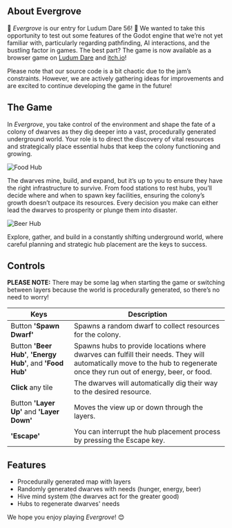 ## About Evergrove
🌟 *Evergrove* is our entry for Ludum Dare 56! 🌟 We wanted to take this opportunity to test out some features of the Godot engine that we’re not yet familiar with, particularly regarding pathfinding, AI interactions, and the bustling factor in games. The best part? The game is now available as a browser game on [Ludum Dare](https://ldjam.com/events/ludum-dare/56/evergrove) and [itch.io](https://pumpkinchariot.itch.io/evergrove)!

Please note that our source code is a bit chaotic due to the jam’s constraints. However, we are actively gathering ideas for improvements and are excited to continue developing the game in the future!

## The Game
In *Evergrove*, you take control of the environment and shape the fate of a colony of dwarves as they dig deeper into a vast, procedurally generated underground world. Your role is to direct the discovery of vital resources and strategically place essential hubs that keep the colony functioning and growing.

![Food Hub](https://img.itch.zone/aW1nLzE4MDgzOTcwLmdpZg==/original/9vVQtx.gif)

The dwarves mine, build, and expand, but it’s up to you to ensure they have the right infrastructure to survive. From food stations to rest hubs, you’ll decide where and when to spawn key facilities, ensuring the colony’s growth doesn’t outpace its resources. Every decision you make can either lead the dwarves to prosperity or plunge them into disaster.

![Beer Hub](https://img.itch.zone/aW1nLzE4MDgzNzk2LmdpZg==/original/lmVDcC.gif)

Explore, gather, and build in a constantly shifting underground world, where careful planning and strategic hub placement are the keys to success.

## Controls
**PLEASE NOTE:** There may be some lag when starting the game or switching between layers because the world is procedurally generated, so there’s no need to worry!

| Keys                                          | Description                                                                                                    |
|-----------------------------------------------|----------------------------------------------------------------------------------------------------------------|
| Button **'Spawn Dwarf'**                     | Spawns a random dwarf to collect resources for the colony.                                                  |
| Button **'Beer Hub'**, **'Energy Hub'**, and **'Food Hub'** | Spawns hubs to provide locations where dwarves can fulfill their needs. They will automatically move to the hub to regenerate once they run out of energy, beer, or food. |
| **Click** any tile                           | The dwarves will automatically dig their way to the desired resource.                                        |
| Button **'Layer Up'** and **'Layer Down'**   | Moves the view up or down through the layers.                                                                 |
| **'Escape'**                                 | You can interrupt the hub placement process by pressing the Escape key.                                      |

## Features
- Procedurally generated map with layers
- Randomly generated dwarves with needs (hunger, energy, beer)
- Hive mind system (the dwarves act for the greater good)
- Hubs to regenerate dwarves' needs

We hope you enjoy playing *Evergrove*! 😊
